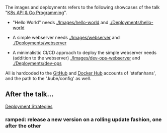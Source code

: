 The images and deployments refers to the following showcases of the talk "[K8s API & Go Programming](http://go-talks.appspot.com/github.com/stefanhans/go-present/slides/Kubernetes/IntroductionIntoClient-Go.slide#1)".

- "Hello World" needs [./Images/hello-world](Images/hello-world) and [./Deployments/hello-world](Deployments/hello-world)


- A simple webserver needs [./Images/webserver](Images/webserver) and [./Deployments/webserver](Deployments/webserver)


- A minimalistic CI/CD approach to deploy the simple webserver needs (addition to the webserver) [./Images/dev-ops-webserver](Images/test-webserver) and [./Deployments/dev-ops](Deployments/dev-ops)

All is hardcoded to the [GitHub](https://github.com/stefanhans) and [Docker Hub](https://hub.docker.com/search/?isAutomated=0&isOfficial=0&page=1&pullCount=0&q=stefanhans&starCount=0) accounts of 'stefanhans', and the path to the '.kube/config' as well.

## After the talk...

[Deployment Strategies](https://github.com/ContainerSolutions/k8s-deployment-strategies)

### ramped: release a new version on a rolling update fashion, one after the other

